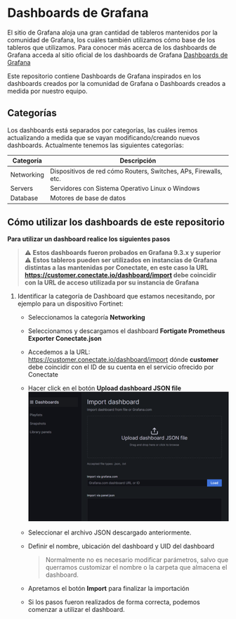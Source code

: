 # Dashboards de Grafana

El sitio de Grafana aloja una gran cantidad de tableros mantenidos por la comunidad de Grafana, los cuáles también utilizamos cómo base de los tableros que utilizamos. Para conocer más acerca de los dashboards de Grafana acceda al sitio oficial de los dashboards de Grafana [Dashboards de Grafana](https://grafana.com/grafana/dashboards/)

Este repositorio contiene Dashboards de Grafana inspirados en los dashboards creados por la comunidad de Grafana o Dashboards creados a medida por nuestro equipo.


## Categorías
Los dashboards está separados por categorías, las cuáles iremos actualizando a medida que se vayan modificando/creando nuevos dashboards. Actualmente tenemos las siguientes categorías:

| Categoría     | Descripción                                                      |
| ------------- | ---------------------------------------------------------------- |
| Networking    | Dispositivos de red cómo Routers, Switches, APs, Firewalls, etc. |
| Servers    | Servidores con Sistema Operativo Linux o Windows                 |
| Database | Motores de base de datos                                         |

## Cómo utilizar los dashboards de este repositorio
**Para utilizar un dashboard realice los siguientes pasos**
> ⚠️    **Estos dashboards fueron probados en Grafana 9.3.x y superior**  
> ⚠️    **Estos tableros pueden ser utilizados en instancias de Grafana distintas a las mantenidas por Conectate, en este caso la URL https://customer.conectate.io/dashboard/import debe coincidir con la URL de acceso utilizada por su instancia de Grafana**

1. Identificar la categoría de Dashboard que estamos necesitando, por ejemplo para un dispositivo Fortinet:  

   - Seleccionamos la categoría  **Networking**
   - Seleccionamos y descargamos el dashboard **Fortigate Prometheus Exporter Conectate.json**
   - Accedemos a la URL:  
     https://customer.conectate.io/dashboard/import dónde **customer** debe coincidir con el ID de su cuenta en el servicio ofrecido por Conectate 

   - Hacer click en el botón **Upload dashboard JSON file** 
     ![Getting Started](./resources/import-dashboard.png)
     
   - Seleccionar el archivo JSON descargado anteriormente.

   - Definir el nombre, ubicación del dashboard y UID del dashboard
        > Normalmente no es necesario modificar  parámetros, salvo que querramos customizar el nombre o la carpeta que almacena el dashboard.

   - Apretamos el botón **Import** para finalizar la importación

   - Si los pasos fueron realizados de forma correcta, podemos comenzar a utilizar el dashboard.
